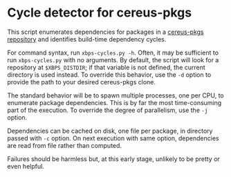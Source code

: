 # Cycle detector for cereus-pkgs

This script enumerates dependencies for packages in a
[cereus-pkgs repository](https://codeberg.org/cereus-linux/cereus-pkgs)
and identifies build-time dependency cycles.

For command syntax, run `xbps-cycles.py -h`. Often, it may be sufficient to run
`xbps-cycles.py` with no arguments. By default, the script will look for a
repository at `$XBPS_DISTDIR`; if that variable is not defined, the current
directory is used instead. To override this behavior, use the `-d` option to
provide the path to your desired cereus-pkgs clone.

The standard behavior will be to spawn multiple processes, one per CPU, to
enumerate package dependencies. This is by far the most time-consuming part of
the execution. To override the degree of parallelism, use the `-j` option.

Dependencies can be cached on disk, one file per package, in directory
passed with `-c` option. On next execution with same option, dependencies are
read from file rather than computed.

Failures should be harmless but, at this early stage, unlikely to be pretty or
even helpful.
